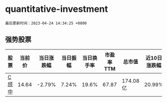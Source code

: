 # quantitative-investment

`最后更新时间：2023-04-24 14:34:25 +0800`

## 强势股票

|股票|当前价|当日涨跌幅|当日振幅|当日换手率|市盈率TTM|总市值|近10日涨跌幅|
|----|----|----|----|----|----|----|----|
|[C颀中](https://xueqiu.com/S/SH688352)|14.64|-2.79%|7.24%|19.6%|67.87|174.08亿|20.99%|
